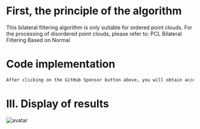 #  First, the principle of the algorithm 

 This bilateral filtering algorithm is only suitable for ordered point clouds. For the processing of disordered point clouds, please refer to: PCL Bilateral Filtering Based on Normal 

#  Code implementation 

  ```python  
After clicking on the GitHub Sponsor button above, you will obtain access permissions to my private code repository ( https://github.com/slowlon/my_code_bar ) to view this blog code. By searching the code number of this blog, you can find the code you need, code number is: 2024020309574185803
  ```  
#  III. Display of results 

 ![avatar]( 20210427214859188.png) 


